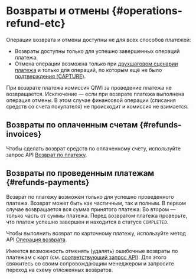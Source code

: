 # Возвраты и отмены {#operations-refund-etc}

Операции возврата и отмены доступны не для всех способов платежей:

* Возвраты доступны только для успешно завершенных операций платежа.
* Отмена операции возможна только при [двухшаговом сценарии платежа](#merchant-form-hold) и только для операций, по которым ещё не было [подтверждения (CAPTURE)](#merchant-capture).

При возврате платежа комиссия QIWI за проведение платежа не возвращается. Исключение — если при возврате платежа выполнена операция отмены. В этом случае финансовой операции (списания средств со счета покупателя) не происходит и комиссия не взимается.

## Возвраты по оплаченным счетам {#refunds-invoices}

Чтобы сделать возврат средств по оплаченному счету, используйте запрос API [Возврат по платежу](#refund-api).

## Возвраты по проведенным платежам {#refunds-payments}

Возврат по платежу возможен только для успешно проведенного платежа. Возврат может быть как частичным, так и полным. В первом случае возвращается вся сумма принятого платежа. Во втором — только часть от суммы платежа. Перед возвратом платежа проверьте, что платеж успешно завершен и находится в статусе `COMPLETED`.

Чтобы выполнить возврат по карточному платежу, используйте метод API [Операция возврата](#refund-api).

<aside class="notice">
Имеется возможность отменять (удалять) ошибочные возвраты по платежам с карт (см. <a href="#decline-refund-api">соответствующий запрос API</a>). Для этого свяжитесь со своим сопровождающим менеджером и запросите переход на схему отложенных возвратов.
</aside>
